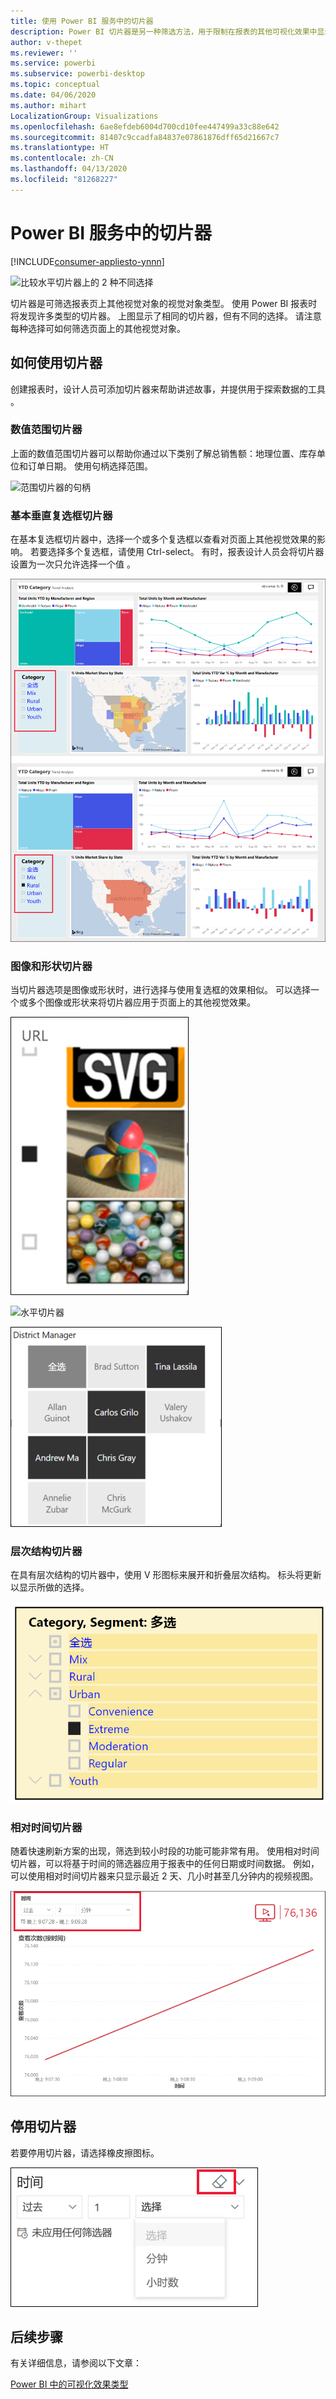 ```yaml
---
title: 使用 Power BI 服务中的切片器
description: Power BI 切片器是另一种筛选方法，用于限制在报表的其他可视化效果中显示的部分数据集。
author: v-thepet
ms.reviewer: ''
ms.service: powerbi
ms.subservice: powerbi-desktop
ms.topic: conceptual
ms.date: 04/06/2020
ms.author: mihart
LocalizationGroup: Visualizations
ms.openlocfilehash: 6ae8efdeb6004d700cd10fee447499a33c88e642
ms.sourcegitcommit: 81407c9ccadfa84837e07861876dff65d21667c7
ms.translationtype: HT
ms.contentlocale: zh-CN
ms.lasthandoff: 04/13/2020
ms.locfileid: "81268227"
---
```

# <a name="slicers-in-the-power-bi-service"></a>Power BI 服务中的切片器

[!INCLUDE[consumer-appliesto-ynnn](../includes/consumer-appliesto-yynn.md)]

![比较水平切片器上的 2 种不同选择](media/end-user-slicer/power-bi-slider.png)

切片器是可筛选报表页上其他视觉对象的视觉对象类型。 使用 Power BI 报表时将发现许多类型的切片器。 上图显示了相同的切片器，但有不同的选择。 请注意每种选择可如何筛选页面上的其他视觉对象。  


## <a name="how-to-use-slicers"></a>如何使用切片器
创建报表时，设计人员可添加切片器来帮助讲述故事，并提供用于探索数据的工具  。

### <a name="numeric-range-slicer"></a>数值范围切片器
 上面的数值范围切片器可以帮助你通过以下类别了解总销售额：地理位置、库存单位和订单日期。 使用句柄选择范围。 

![范围切片器的句柄](media/end-user-slicer/power-bi-handles.png)

### <a name="basic-vertical-checkbox-slicer"></a>基本垂直复选框切片器

在基本复选框切片器中，选择一个或多个复选框以查看对页面上其他视觉效果的影响。 若要选择多个复选框，请使用 Ctrl-select。 有时，报表设计人员会将切片器设置为一次只允许选择一个值  。 

![基本垂直切片器](media/end-user-slicer/power-bi-basic.png)

### <a name="image-and-shape-slicers"></a>图像和形状切片器
当切片器选项是图像或形状时，进行选择与使用复选框的效果相似。 可以选择一个或多个图像或形状来将切片器应用于页面上的其他视觉效果。 

![图像切片器](media/end-user-slicer/power-bi-image.png)    

![水平切片器](media/end-user-slicer/power-bi-horizontal.png)    

![形状切片器](media/end-user-slicer/power-bi-boxes.png)

### <a name="hierarchy-slicer"></a>层次结构切片器

在具有层次结构的切片器中，使用 V 形图标来展开和折叠层次结构。 标头将更新以显示所做的选择。

![层次结构切片器](media/end-user-slicer/power-bi-hierarchy.png)

### <a name="relative-time-slicer"></a>相对时间切片器
随着快速刷新方案的出现，筛选到较小时段的功能可能非常有用。
使用相对时间切片器，可以将基于时间的筛选器应用于报表中的任何日期或时间数据。 例如，可以使用相对时间切片器来只显示最近 2 天、几小时甚至几分钟内的视频视图。 

![相对时间切片器](media/end-user-slicer/power-bi-relative-time.png)

## <a name="deactivate-a-slicer"></a>停用切片器
若要停用切片器，请选择橡皮擦图标。

![橡皮擦图标](media/end-user-slicer/power-bi-eraser.png)

## <a name="next-steps"></a>后续步骤
有关详细信息，请参阅以下文章：

[Power BI 中的可视化效果类型](end-user-visualizations.md)

